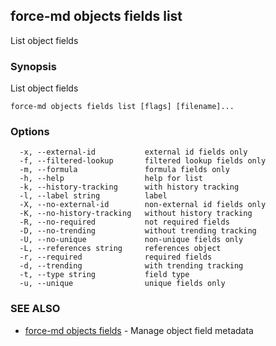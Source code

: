 ## force-md objects fields list

List object fields

### Synopsis

List object fields

```
force-md objects fields list [flags] [filename]...
```

### Options

```
  -x, --external-id           external id fields only
  -f, --filtered-lookup       filtered lookup fields only
  -m, --formula               formula fields only
  -h, --help                  help for list
  -k, --history-tracking      with history tracking
  -l, --label string          label
  -X, --no-external-id        non-external id fields only
  -K, --no-history-tracking   without history tracking
  -R, --no-required           not required fields
  -D, --no-trending           without trending tracking
  -U, --no-unique             non-unique fields only
  -L, --references string     references object
  -r, --required              required fields
  -d, --trending              with trending tracking
  -t, --type string           field type
  -u, --unique                unique fields only
```

### SEE ALSO

* [force-md objects fields](force-md_objects_fields.md)	 - Manage object field metadata

